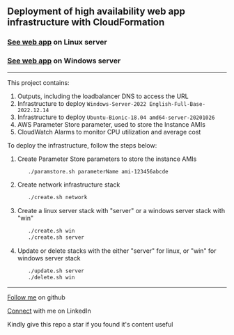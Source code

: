 ## Deployment of high availability web app infrastructure with CloudFormation
### [See web app](http://kings-WebAp-DBVQBP3PFTB7-661843850.us-east-1.elb.amazonaws.com) on Linux server
### [See web app](http://kings-WebAp-5FCPHGW6MQ9P-1057420169.us-east-1.elb.amazonaws.com) on Windows server

---
<p>This project contains:</p>
<ol>
    <li>Outputs, including the loadbalancer DNS to access the URL</li>
    <li>Infrastructure to deploy <code>Windows-Server-2022 English-Full-Base-2022.12.14</code></li>
    <li>Infrastructure to deploy <code>Ubuntu-Bionic-18.04 amd64-server-20201026</code></li>
    <li>AWS Parameter Store parameter, used to store the Instance AMIs</li>
    <li>CloudWatch Alarms to monitor CPU utilization and average cost</li>
</ol>

<p>To deploy the infrastructure, follow the steps below:</p>
<ol>
  <li>Create Parameter Store parameters to store the instance AMIs
    <ol>

 ```bash
./paramstore.sh parameterName ami-123456abcde
 ```

   </ol>
  </li>
  <li>Create network infrastructure stack
    <ol>

 ```bash
./create.sh network
 ```

   </ol>
  </li>
  <li>Create a linux server stack with "server" or a windows server stack with "win"
    <ol>

 ```bash
./create.sh win
./create.sh server
 ```

   </ol>
  </li>
  <li>Update or delete stacks with the either "server" for linux, or "win" for windows server stack
    <ol>

 ```bash
 ./update.sh server
 ./delete.sh win 
 ```

   </ol>
  </li>
  
</ol>

---

[Follow me](https://github.com/ohansck) on github

[Connect](https://linkedin.com/in/ohaneme-kingsley) with me on LinkedIn

Kindly give this repo a star if you found it's content useful